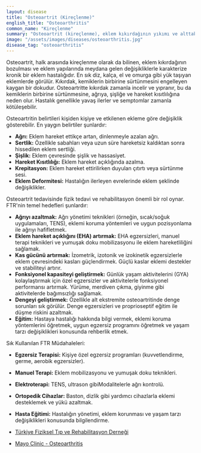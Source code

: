 ```yaml
---
layout: disease
title: "Osteoartrit (Kireçlenme)"
english_title: "Osteoarthritis"
common_name: "Kireçlenme"
summary: "Osteoartrit (kireçlenme), eklem kıkırdağının yıkımı ve alttaki kemikte değişikliklerle karakterize, yaygın bir eklem hastalığıdır. Ağrı, hareket kısıtlılığı ve fonksiyonel yetersizliğe yol açabilir."
image: "/assets/images/diseases/osteoarthritis.jpg"
disease_tag: "osteoarthritis"
---
```





Osteoartrit, halk arasında kireçlenme olarak da bilinen, eklem kıkırdağının bozulması ve eklem yapılarında meydana gelen değişikliklerle karakterize kronik bir eklem hastalığıdır. En sık diz, kalça, el ve omurga gibi yük taşıyan eklemlerde görülür. Kıkırdak, kemiklerin birbirine sürtünmesini engelleyen kaygan bir dokudur. Osteoartritte kıkırdak zamanla incelir ve yıpranır, bu da kemiklerin birbirine sürtünmesine, ağrıya, şişliğe ve hareket kısıtlılığına neden olur. Hastalık genellikle yavaş ilerler ve semptomlar zamanla kötüleşebilir.


Osteoartritin belirtileri kişiden kişiye ve etkilenen ekleme göre değişiklik gösterebilir. En yaygın belirtiler şunlardır:

*   **Ağrı:** Eklem hareket ettikçe artan, dinlenmeyle azalan ağrı.
*   **Sertlik:** Özellikle sabahları veya uzun süre hareketsiz kaldıktan sonra hissedilen eklem sertliği.
*   **Şişlik:** Eklem çevresinde şişlik ve hassasiyet.
*   **Hareket Kısıtlılığı:** Eklem hareket açıklığında azalma.
*   **Krepitasyon:** Eklem hareket ettirilirken duyulan çıtırtı veya sürtünme sesi.
*   **Eklem Deformitesi:** Hastalığın ilerleyen evrelerinde eklem şeklinde değişiklikler.


Osteoartrit tedavisinde fizik tedavi ve rehabilitasyon önemli bir rol oynar. FTR'nin temel hedefleri şunlardır:

*   **Ağrıyı azaltmak:** Ağrı yönetimi teknikleri (örneğin, sıcak/soğuk uygulamaları, TENS), eklemi koruma yöntemleri ve uygun pozisyonlama ile ağrıyı hafifletmek.
*   **Eklem hareket açıklığını (EHA) artırmak:** EHA egzersizleri, manuel terapi teknikleri ve yumuşak doku mobilizasyonu ile eklem hareketliliğini sağlamak.
*   **Kas gücünü artırmak:** İzometrik, izotonik ve izokinetik egzersizlerle eklem çevresindeki kasları güçlendirmek. Güçlü kaslar eklemi destekler ve stabiliteyi artırır.
*   **Fonksiyonel kapasiteyi geliştirmek:** Günlük yaşam aktivitelerini (GYA) kolaylaştırmak için özel egzersizler ve aktivitelerle fonksiyonel performansı artırmak. Yürüme, merdiven çıkma, giyinme gibi aktivitelerde bağımsızlığı sağlamak.
*   **Dengeyi geliştirmek:** Özellikle alt ekstremite osteoartritinde denge sorunları sık görülür. Denge egzersizleri ve proprioseptif eğitim ile düşme riskini azaltmak.
*   **Eğitim:** Hastaya hastalığı hakkında bilgi vermek, eklemi koruma yöntemlerini öğretmek, uygun egzersiz programını öğretmek ve yaşam tarzı değişiklikleri konusunda rehberlik etmek.

Sık Kullanılan FTR Müdahaleleri:

*   **Egzersiz Terapisi:** Kişiye özel egzersiz programları (kuvvetlendirme, germe, aerobik egzersizler).
*   **Manuel Terapi:** Eklem mobilizasyonu ve yumuşak doku teknikleri.
*   **Elektroterapi:** TENS, ultrason gibiModalitelerle ağrı kontrolü.
*   **Ortopedik Cihazlar:** Baston, dizlik gibi yardımcı cihazlarla eklemi desteklemek ve yükü azaltmak.
*   **Hasta Eğitimi:** Hastalığın yönetimi, eklem korunması ve yaşam tarzı değişiklikleri konusunda bilgilendirme.


*   [Türkiye Fiziksel Tıp ve Rehabilitasyon Derneği](https://www.tftr.org.tr/)
*   [Mayo Clinic - Osteoarthritis](https://www.mayoclinic.org/diseases-conditions/osteoarthritis/symptoms-causes/syc-20351925)

